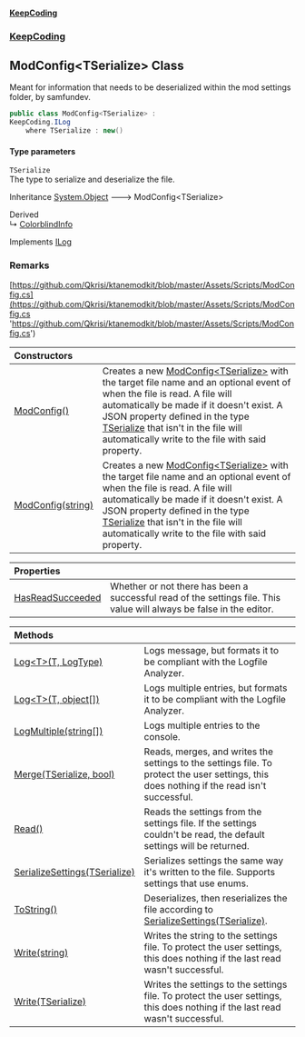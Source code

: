 #### [KeepCoding](index.md 'index')
### [KeepCoding](KeepCoding.md 'KeepCoding')
## ModConfig&lt;TSerialize&gt; Class
Meant for information that needs to be deserialized within the mod settings folder, by samfundev.  
```csharp
public class ModConfig<TSerialize> :
KeepCoding.ILog
    where TSerialize : new()
```
#### Type parameters
<a name='KeepCoding.ModConfig.TSerialize..TSerialize'></a>
`TSerialize`  
The type to serialize and deserialize the file.
  

Inheritance [System.Object](https://docs.microsoft.com/en-us/dotnet/api/System.Object 'System.Object') &#129106; ModConfig&lt;TSerialize&gt;  

Derived  
&#8627; [ColorblindInfo](ColorblindInfo.md 'KeepCoding.ColorblindInfo')  

Implements [ILog](ILog.md 'KeepCoding.ILog')  
### Remarks
[https://github.com/Qkrisi/ktanemodkit/blob/master/Assets/Scripts/ModConfig.cs](https://github.com/Qkrisi/ktanemodkit/blob/master/Assets/Scripts/ModConfig.cs 'https://github.com/Qkrisi/ktanemodkit/blob/master/Assets/Scripts/ModConfig.cs')

| Constructors | |
| :--- | :--- |
| [ModConfig()](ModConfig.TSerialize..ModConfig().md 'KeepCoding.ModConfig&lt;TSerialize&gt;.ModConfig()') | Creates a new [ModConfig&lt;TSerialize&gt;](ModConfig.TSerialize..md 'KeepCoding.ModConfig&lt;TSerialize&gt;') with the target file name and an optional event of when the file is read. A file will automatically be made if it doesn't exist. A JSON property defined in the type [TSerialize](ModConfig.TSerialize..md#KeepCoding.ModConfig.TSerialize..TSerialize 'KeepCoding.ModConfig&lt;TSerialize&gt;.TSerialize') that isn't in the file will automatically write to the file with said property.<br/> |
| [ModConfig(string)](ModConfig.TSerialize...ctor.ZKsea+H43MefB36oOBiG5g.md 'KeepCoding.ModConfig&lt;TSerialize&gt;.ModConfig(string)') | Creates a new [ModConfig&lt;TSerialize&gt;](ModConfig.TSerialize..md 'KeepCoding.ModConfig&lt;TSerialize&gt;') with the target file name and an optional event of when the file is read. A file will automatically be made if it doesn't exist. A JSON property defined in the type [TSerialize](ModConfig.TSerialize..md#KeepCoding.ModConfig.TSerialize..TSerialize 'KeepCoding.ModConfig&lt;TSerialize&gt;.TSerialize') that isn't in the file will automatically write to the file with said property.<br/> |

| Properties | |
| :--- | :--- |
| [HasReadSucceeded](ModConfig.TSerialize..HasReadSucceeded.md 'KeepCoding.ModConfig&lt;TSerialize&gt;.HasReadSucceeded') | Whether or not there has been a successful read of the settings file. This value will always be false in the editor.<br/> |

| Methods | |
| :--- | :--- |
| [Log&lt;T&gt;(T, LogType)](ModConfig.TSerialize..Log.LdhzeL8XVHgy+OVP3ILcfA.md 'KeepCoding.ModConfig&lt;TSerialize&gt;.Log&lt;T&gt;(T, LogType)') | Logs message, but formats it to be compliant with the Logfile Analyzer.<br/> |
| [Log&lt;T&gt;(T, object[])](ModConfig.TSerialize..Log.qagpji8kgTA293N2TKDo5g.md 'KeepCoding.ModConfig&lt;TSerialize&gt;.Log&lt;T&gt;(T, object[])') | Logs multiple entries, but formats it to be compliant with the Logfile Analyzer.<br/> |
| [LogMultiple(string[])](ModConfig.TSerialize..LogMultiple.FD6FNWcJ7Ha1ldIrxqn7Kg.md 'KeepCoding.ModConfig&lt;TSerialize&gt;.LogMultiple(string[])') | Logs multiple entries to the console.<br/> |
| [Merge(TSerialize, bool)](ModConfig.TSerialize..Merge.ztIxpEjvzLjYtgSKoVEuHQ.md 'KeepCoding.ModConfig&lt;TSerialize&gt;.Merge(TSerialize, bool)') | Reads, merges, and writes the settings to the settings file. To protect the user settings, this does nothing if the read isn't successful.<br/> |
| [Read()](ModConfig.TSerialize..Read().md 'KeepCoding.ModConfig&lt;TSerialize&gt;.Read()') | Reads the settings from the settings file. If the settings couldn't be read, the default settings will be returned.<br/> |
| [SerializeSettings(TSerialize)](ModConfig.TSerialize..SerializeSettings.ues7ww2sclx4j.wnw7ThUQ.md 'KeepCoding.ModConfig&lt;TSerialize&gt;.SerializeSettings(TSerialize)') | Serializes settings the same way it's written to the file. Supports settings that use enums.<br/> |
| [ToString()](ModConfig.TSerialize..ToString().md 'KeepCoding.ModConfig&lt;TSerialize&gt;.ToString()') | Deserializes, then reserializes the file according to [SerializeSettings(TSerialize)](ModConfig.TSerialize..SerializeSettings.ues7ww2sclx4j.wnw7ThUQ.md 'KeepCoding.ModConfig&lt;TSerialize&gt;.SerializeSettings(TSerialize)').<br/> |
| [Write(string)](ModConfig.TSerialize..Write.JCanpm.fnSPX3sNGJXtQxg.md 'KeepCoding.ModConfig&lt;TSerialize&gt;.Write(string)') | Writes the string to the settings file. To protect the user settings, this does nothing if the last read wasn't successful.<br/> |
| [Write(TSerialize)](ModConfig.TSerialize..Write.BW1ArfhzLuv73fcInRzVFA.md 'KeepCoding.ModConfig&lt;TSerialize&gt;.Write(TSerialize)') | Writes the settings to the settings file. To protect the user settings, this does nothing if the last read wasn't successful.<br/> |
